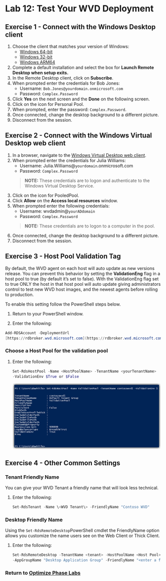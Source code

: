# Lab 12: Test Your WVD Deployment

## Exercise 1 - Connect with the Windows Desktop client

1. Choose the client that matches your version of Windows:
    * [Windows 64-bit](https://go.microsoft.com/fwlink/?linkid=2068602)
    * [Windows 32-bit](https://go.microsoft.com/fwlink/?linkid=2098960)
    * [Windows ARM64](https://go.microsoft.com/fwlink/?linkid=2098961)
2. Complete a default installation and select the box for **Launch Remote Desktop when setup exits.**
3. In the Remote Desktop client, click on **Subscribe**.
4. When prompted enter the credentials for Bob Jones:
    * Username: `Bob.Jones@yourdomain.onmicrosoft.com`
    * Password: `Complex.Password`
5. Click **Yes** on the next screen and the **Done** on the following screen.
6. Click on the icon for Personal Pool.
7. When prompted, enter the password: `Complex.Password`.
8. Once connected, change the desktop background to a different picture.
9. Disconnect from the session.

## Exercise 2 - Connect with the Windows Virtual Desktop web client

1. In a browser, navigate to the [Windows Virtual Desktop web client](https://rdweb.wvd.microsoft.com/webclient).
2. When prompted enter the credentials for Julia Williams:
    * Username: Julia.Williams@`yourdomain`.onmicrosoft.com
    * Password: `Complex.Password`
    > **NOTE:** These credentials are to logon and authenticate to the Windows Virtual Desktop Service.
3. Click on the icon for PooledPool.
4. Click **Allow** on the **Access local resources** window.
5. When prompted enter the following credentials:
    * Username: wvdadmin@`yourADdomain`
    * Password: `Complex.Password`
    > **NOTE:** These credentials are to logon to a computer in the pool.
6. Once connected, change the desktop background to a different picture.
7. Disconnect from the session.

## Exercise 3 - Host Pool Validation Tag

By default, the WVD agent on each host will auto update as new versions release. You can prevent this behavior by setting the **ValidationEng** flag in a host pool to true (by default it’s set to false). With the ValidationEng flag set to true ONLY the host in that host pool will auto update giving administrators control to test new WVD host images, and the newest agents before rolling to production.

To enable this setting follow the PowerShell steps below.

1. Return to your PowerShell window.

2. Enter the following:

```powershell
Add-RDSAccount -DeploymentUrl
[https://rdbroker.wvd.microsoft.com](https://rdbroker.wvd.microsoft.com/)
```

### Choose a Host Pool for the validation pool

1. Enter the following:

    ```powershell
    Set-RdsHostPool -Name <HostPoolName> -TenantName <yourTenantName>
    -ValidationEnv $True or $False
    ```

    ![image.png](../attachments/image-f5cc9ee7-b2db-4b7e-ae36-f34a9172b334.png)

## Exercise 4 - Other Common Settings

### Tenant Friendly Name

You can give your WVD Tenant a friendly name that will look less technical.

1. Enter the following:

    ```powershell
    Set-RdsTenant -Name \<WVD Tenant\> -FriendlyName "Contoso WVD"
    ```

### Desktop Friendly Name

Using the `Set-RdsRemoteDesktop`PowerShell cmdlet the FriendlyName option allows you customize the name users see on the Web Client or Thick Client.

1. Enter the following:

    ```powershell
    Set-RdsRemoteDesktop -TenantName <tenant> -HostPoolName <Host Pool>
    -AppGroupName "Desktop Application Group" -FriendlyName "<enter a friendly name>"
    ```

### Return to [Optimize Phase Labs](optimize.md)
